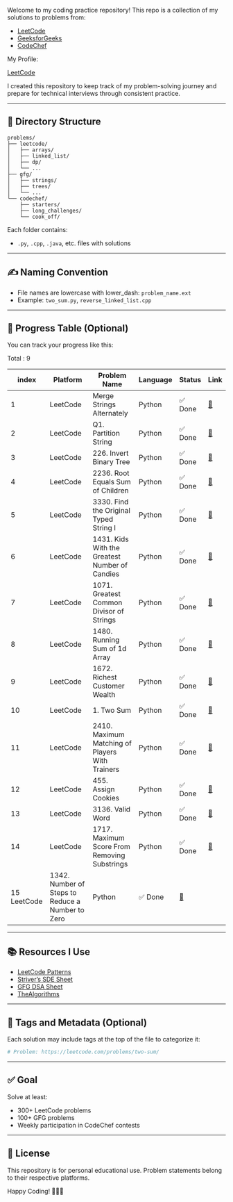 Welcome to my coding practice repository! This repo is a collection of my solutions to problems from:

- [LeetCode](https://leetcode.com/)
- [GeeksforGeeks](https://www.geeksforgeeks.org/)
- [CodeChef](https://www.codechef.com/)

My Profile:

[LeetCode](https://leetcode.com/u/adesh_brox/) 

I created this repository to keep track of my problem-solving journey and prepare for technical interviews through consistent practice.

---

## 📁 Directory Structure

```plaintext
problems/
├── leetcode/
│   ├── arrays/
│   ├── linked_list/
│   ├── dp/
│   └── ...
├── gfg/
│   ├── strings/
│   ├── trees/
│   └── ...
└── codechef/
    ├── starters/
    ├── long_challenges/
    └── cook_off/
````

Each folder contains:

* `.py`, `.cpp`, `.java`, etc. files with solutions
---

## ✍️ Naming Convention

* File names are lowercase with lower_dash: `problem_name.ext`
* Example: `two_sum.py`, `reverse_linked_list.cpp`

---

## 📌 Progress Table (Optional)

You can track your progress like this:

Total : 9

index | Platform | Problem Name          | Language | Status | Link                                                  |
------| -------- | --------------------- | -------- | ------ | ----------------------------------------------------- |
1| LeetCode | Merge Strings Alternately              | Python   | ✅ Done | [🔗](https://leetcode.com/problems/merge-strings-alternately)           |
2| LeetCode | Q1. Partition String              | Python   | ✅ Done | [🔗](https://leetcode.com/contest/weekly-contest-456/problems/partition-string/)           |
3| LeetCode | 226. Invert Binary Tree              | Python   | ✅ Done | [🔗](https://leetcode.com/problems/invert-binary-tree/description/)           |
4| LeetCode | 2236. Root Equals Sum of Children              | Python   | ✅ Done | [🔗](https://leetcode.com/problems/root-equals-sum-of-children/description/)           |
5| LeetCode | 3330. Find the Original Typed String I              | Python   | ✅ Done | [🔗](https://leetcode.com/problems/find-the-original-typed-string-i/description/)           |
6| LeetCode | 1431. Kids With the Greatest Number of Candies           | Python   | ✅ Done | [🔗](https://leetcode.com/problems/kids-with-the-greatest-number-of-candies/description/)           |
7| LeetCode | 1071. Greatest Common Divisor of Strings             | Python   | ✅ Done | [🔗](https://leetcode.com/problems/greatest-common-divisor-of-strings/description/)           |
8| LeetCode | 1480. Running Sum of 1d Array             | Python   | ✅ Done | [🔗](https://leetcode.com/problems/running-sum-of-1d-array/description/)           |
9| LeetCode | 1672. Richest Customer Wealth             | Python   | ✅ Done | [🔗](https://leetcode.com/problems/richest-customer-wealth/description/)           |
10| LeetCode | 1. Two Sum            | Python   | ✅ Done | [🔗](https://leetcode.com/problems/two-sum/description/)           |
11| LeetCode | 2410. Maximum Matching of Players With Trainers           | Python   | ✅ Done | [🔗](https://leetcode.com/problems/maximum-matching-of-players-with-trainers/description/)           |
12| LeetCode | 455. Assign Cookies          | Python   | ✅ Done | [🔗](https://leetcode.com/problems/assign-cookies/description/)           |
13| LeetCode | 3136. Valid Word         | Python   | ✅ Done | [🔗](https://leetcode.com/problems/valid-word)           |
14| LeetCode | 1717. Maximum Score From Removing Substrings    | Python   | ✅ Done | [🔗](https://leetcode.com/problems/maximum-score-from-removing-substrings)           |
15 LeetCode | 1342. Number of Steps to Reduce a Number to Zero   | Python   | ✅ Done | [🔗](https://leetcode.com/problems/number-of-steps-to-reduce-a-number-to-zero/)           |




---

## 📚 Resources I Use

* [LeetCode Patterns](https://seanprashad.com/leetcode-patterns/)
* [Striver’s SDE Sheet](https://takeuforward.org/interviews/strivers-sde-sheet-top-coding-interview-problems/)
* [GFG DSA Sheet](https://www.geeksforgeeks.org/dsa-sheet-by-love-babbar/)
* [TheAlgorithms](https://github.com/TheAlgorithms)

---

## 🧠 Tags and Metadata (Optional)

Each solution may include tags at the top of the file to categorize it:

```python
# Problem: https://leetcode.com/problems/two-sum/
```

---

## ✅ Goal

Solve at least:

* 300+ LeetCode problems
* 100+ GFG problems
* Weekly participation in CodeChef contests

---

## 📄 License

This repository is for personal educational use. Problem statements belong to their respective platforms.


Happy Coding! 🧑‍💻🔥

